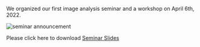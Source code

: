 We organized our first image analysis seminar and a workshop on April 6th, 2022. 

![seminar announcement](https://github.com/ImageAnalysis-RockefellerUniversity/ImageAnalysis-RockefellerUniversity.github.io/blob/0bccc852ab418db02a3522bea39517d205a41cb9/seminar_workkshop/Seminar_flyer.png)


Please click here to download <a href="seminar_workkshop/Image analysis seminar_v10.pdf" download>Seminar Slides<a/>
